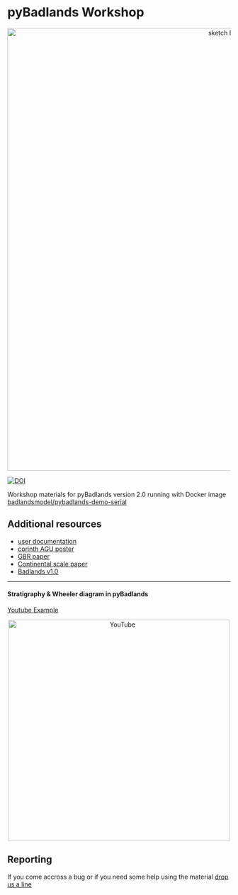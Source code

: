 # pyBadlands Workshop

<div align="center">
    <img width=1000 src="https://github.com/badlands-model/Badlands-Code/blob/master/badlands-doc/figures/StratigraphciModelling.png" alt="sketch Badlands" title="sketch of Badlands range of models."</img>
</div>

[![DOI](https://zenodo.org/badge/51286954.svg)](https://zenodo.org/badge/latestdoi/51286954)


Workshop materials for pyBadlands version 2.0 running with Docker image [badlandsmodel/pybadlands-demo-serial](https://hub.docker.com/r/badlandsmodel/pybadlands-demo-serial/~/dockerfile/) 

## Additional resources

+ [user documentation](https://cloudstor.aarnet.edu.au/plus/s/u5xp09EDQfsS3zv)
+ [corinth AGU poster](https://cloudstor.aarnet.edu.au/plus/s/u5xp09EDQfsS3zv)
+ [GBR paper](https://cloudstor.aarnet.edu.au/plus/s/u5xp09EDQfsS3zv)
+ [Continental scale paper](https://cloudstor.aarnet.edu.au/plus/s/u5xp09EDQfsS3zv)
+ [Badlands v1.0](https://cloudstor.aarnet.edu.au/plus/s/u5xp09EDQfsS3zv)

***

#### Stratigraphy & Wheeler diagram in pyBadlands

[Youtube Example](https://youtu.be/VRXR86uRnUY)

<div align="center">
    <img width=500 src="https://github.com/badlands-model/Badlands-Code/blob/master/badlands-doc/figures/stratalDing.png" alt="YouTube" title="Youtube"</img>
</div>

## Reporting  

If you come accross a bug or if you need some help using the material [drop us a line](mailto:tristan.salles@sydney.edu.au)




